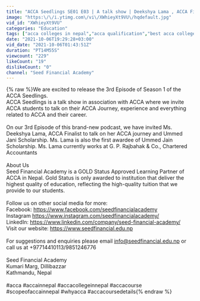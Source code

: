 ```yaml
---
title: "ACCA Seedlings SE01 E03 | A talk show | Deekshya Lama , ACCA Finalist || With Ankit Shrestha"
image: "https:\/\/i.ytimg.com\/vi\/XWhieyXt9VU\/hqdefault.jpg"
vid_id: "XWhieyXt9VU"
categories: "Education"
tags: ["acca colleges in nepal","acca qualification","best acca college in nepal"]
date: "2021-10-06T19:29:28+03:00"
vid_date: "2021-10-06T01:43:51Z"
duration: "PT14M55S"
viewcount: "229"
likeCount: "19"
dislikeCount: "0"
channel: "Seed Financial Academy"
---
```

{% raw %}We are excited to release the 3rd Episode of Season 1 of the ACCA Seedlings.<br />ACCA Seedlings is a talk show in association with ACCA where we invite ACCA students to talk on their ACCA Journey, experience and everything related to ACCA and their career.<br />  <br />On our 3rd Episode of this brand-new podcast, we have invited Ms. Deekshya Lama, ACCA Finalist to talk on her ACCA journey and  Ummed Jani Scholarship. Ms. Lama is also the first awardee of Ummed Jain Scholarship. Ms. Lama currently works at G. P. Rajbahak &amp; Co., Chartered Accountants<br /><br />About Us <br />Seed Financial Academy is a GOLD Status Approved Learning Partner of ACCA in Nepal. Gold Status is only awarded to institution that deliver the highest quality of education, reflecting the high-quality tuition that we provide to our students.<br /><br />Follow us on other social media for more: <br />Facebook: <a rel="nofollow" target="blank" href="https://www.facebook.com/seedfinancialacademy">https://www.facebook.com/seedfinancialacademy</a> <br />Instagram <a rel="nofollow" target="blank" href="https://www.instagram.com/seedfinancialacademy/">https://www.instagram.com/seedfinancialacademy/</a> <br />LinkedIn: <a rel="nofollow" target="blank" href="https://www.linkedin.com/company/seed-financial-academy/">https://www.linkedin.com/company/seed-financial-academy/</a> <br />Visit our website: <a rel="nofollow" target="blank" href="https://www.seedfinancial.edu.np">https://www.seedfinancial.edu.np</a> <br /><br />For suggestions and enquiries please email info@seedfinancial.edu.np or call us at +97714410113/9851246776 <br /><br />Seed Financial Academy <br />Kumari Marg, Dillibazzar <br />Kathmandu, Nepal <br /><br />#acca #accainnepal #accacollegeinnepal #accacourse #scopeofaccainnepal #whyacca #accacoursedetails{% endraw %}

